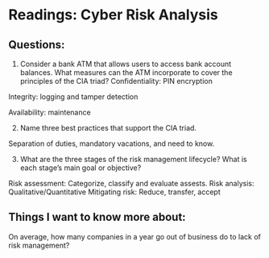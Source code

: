# Readings: Cyber Risk Analysis

## Questions:

1. Consider a bank ATM that allows users to access bank account balances. What measures can the ATM incorporate to cover the principles of the CIA triad?
Confidentiality: PIN encryption


Integrity: logging and tamper detection


Availability: maintenance



2. Name three best practices that support the CIA triad.

Separation of duties, mandatory vacations, and need to know. 


3. What are the three stages of the risk management lifecycle? What is each stage’s main goal or objective?

Risk assessment: Categorize, classify and evaluate assests.
Risk analysis: Qualitative/Quantitative 
Mitigating risk: Reduce, transfer, accept

## Things I want to know more about:

On average, how many companies in a year go out of business do to lack of risk management?